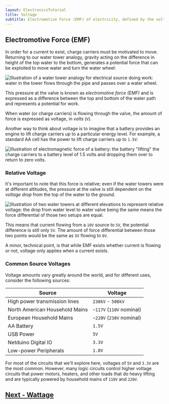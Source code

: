 ```yaml
---
layout: ElectronicsTutorial
title: Voltage
subtitle: Electromotive Force (EMF) of electricity, defined by the volt.
---
```


## Electromotive Force (EMF)

In order for a current to exist, charge carriers must be motivated to move. Returning to our water tower analogy, gravity acting on the difference in height of the top water to the bottom, generates a potential force that can be exploited to move water and turn the water wheel:

![Illustration of a water tower analogy for electrical source doing work: water in the tower flows through the pipe and passes over a water wheel.](../Support_Files/Electricity_Doing_Work.svg)

This pressure at the valve is known as _electromotive force (EMF)_ and is expressed as a difference between the top and bottom of the water path and represents a potential for work.

When water (or charge carriers) is flowing through the valve, the amount of force is expressed as voltage, in _volts_ (`V`).

Another way to think about voltage is to imagine that a battery provides an engine to lift charge carriers up to a particular energy level. For example, a standard AA cell has the power to lift charge carriers up to `1.5V`:

![Illustration of electromagnetic force of a battery: the battery "lifting" the charge carriers to a battery level of 1.5 volts and dropping them over to return to zero volts.](../Support_Files/Battery_EMF.svg)

### Relative Voltage

It's important to note that this force is relative; even if the water towers were at different altitudes, the pressure at the valve is still dependent on the _voltage drop_ from the top of the water to the ground.

![Illustration of two water towers at different elevations to represent relative voltage: the drop from water level to water valve being the same means the force differential of those two setups are equal.](../Support_Files/Water_Tower_Relative_Voltages.svg)

This means that current flowing from a `10V` source to `5V`, the potential difference is still only `5V`. The amount of force differential between those two points would be the same as `5V` flowing to `0V`.

A minor, technical point, is that while EMF exists whether current is flowing or not, voltage only applies when a current exists. 

### Common Source Voltages

Voltage amounts vary greatly around the world, and for different uses, consider the following sources:


| Source                          | Voltage      |
|---------------------------------|--------------|
| High power transmission lines   | `230kV` - `500kV` |
| North American Household Mains  | `~117V` (`110V` nominal) |
| European Household Mains        | `~220V` (`230V` nominal) |
| AA Battery                      | `1.5V` |
| USB Power                       | `5V`   |
| Netduino Digital IO             | `3.3V` |
| Low-power Peripherals           | `1.8V` |

For most of the circuits that we'll explore here, voltages of `5V` and `3.3V` are the most common. However, many logic circuits control higher voltage circuits that power motors, heaters, and other loads that do heavy lifting and are typically powered by household mains of `110V` and `220V`.

## [Next - Wattage](../Wattage)
